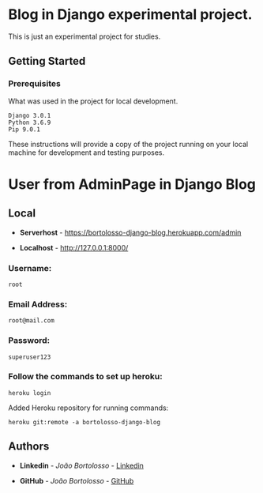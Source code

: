 # Blog in Django experimental project.

This is just an experimental project for studies.

## Getting Started 

### Prerequisites

What was used in the project for local development.

```
Django 3.0.1
Python 3.6.9
Pip 9.0.1
```

These instructions will provide a copy of the project running on your local machine for development and testing purposes.

# User from AdminPage in Django Blog

## Local

* **Serverhost** - https://bortolosso-django-blog.herokuapp.com/admin

* **Localhost** - http://127.0.0.1:8000/

### Username:
```
root
```
### Email Address:
```
root@mail.com
```
### Password:
```
superuser123
```

### Follow the commands to set up heroku:

```
heroku login
```

Added Heroku repository for running commands:
```
heroku git:remote -a bortolosso-django-blog
```

## Authors 

* **Linkedin** - *João Bortolosso* - [Linkedin](https://www.linkedin.com/in/jo%C3%A3o-vitor-bortolosso-43aa6914a/)

* **GitHub** - *João Bortolosso* - [GitHub](https://github.com/Bortolosso?tab=repositories)
